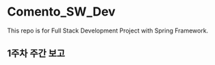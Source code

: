 # Comento_SW_Dev

This repo is for Full Stack Development Project with Spring Framework.


## 1주차 주간 보고
